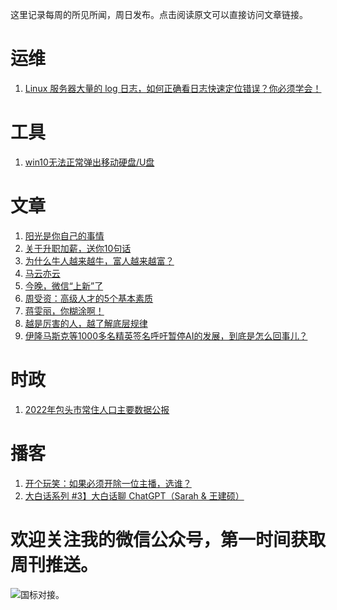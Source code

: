 这里记录每周的所见所闻，周日发布。点击阅读原文可以直接访问文章链接。

# 运维
1. [Linux 服务器大量的 log 日志，如何正确看日志快速定位错误？你必须学会！](https://mp.weixin.qq.com/s/yrmhRYvbGv0lxgUNUEM-jA)


# 工具
1. [win10无法正常弹出移动硬盘/U盘](https://blog.csdn.net/worse_man/article/details/118695829)

# 文章
1. [阳光是你自己的事情](https://mp.weixin.qq.com/s/9CKvEcIZAgwGP0uF3i-5-A)
2. [关于升职加薪，送你10句话](https://mp.weixin.qq.com/s/d_zTNu4H1DvLgh093PHr7w)
3. [为什么牛人越来越牛，富人越来越富？](https://mp.weixin.qq.com/s/wZiaTg_8Bx_g-SU-oOGpxg)
4. [马云亦云](https://mp.weixin.qq.com/s/8Ta1D6ZkumD6BUbJuHtE9A)
5. [今晚，微信“上新”了](https://mp.weixin.qq.com/s/U2D6jypYwKhkzOJXsWpjCg)
6. [周受资：高级人才的5个基本素质](https://mp.weixin.qq.com/s/Sl_FR5n0zXyi9gi8q8Bi-Q)
7. [蒋雯丽，你糊涂啊！](https://mp.weixin.qq.com/s/_LoaVM_D9Ra_Yax2_lJw5g)
8. [越是厉害的人，越了解底层规律](https://mp.weixin.qq.com/s/5kMhhRr7xtbhd36CFJRgMw)
9. [伊隆马斯克等1000多名精英签名呼吁暂停AI的发展，到底是怎么回事儿？](https://mp.weixin.qq.com/s/TuAhVSbzruIW4W46YevE7Q)

# 时政
1. [2022年包头市常住人口主要数据公报](https://mp.weixin.qq.com/s/4e-nhgVluF8OOLWtFjaN_Q)

# 播客
1. [开个玩笑：如果必须开除一位主播，选谁？](https://www.xiaoyuzhoufm.com/episode/642766344a509bd01acc1bd0?s=eyJ1IjogIjVlN2ZlY2MyMWJmYmJjM2RhZDgzNmNjNCJ9)
2. [大白话系列 #3】大白话聊 ChatGPT（Sarah & 王建硕）](https://www.xiaoyuzhoufm.com/episode/641183b5bb1fc0cb68f810c6?s=eyJ1IjogIjVlN2ZlY2MyMWJmYmJjM2RhZDgzNmNjNCJ9)

# 欢迎关注我的微信公众号，第一时间获取周刊推送。
![](https://files.catbox.moe/s0g0p6.png)国标对接。